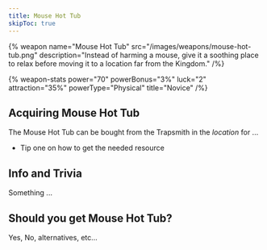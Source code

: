 ```yaml
---
title: Mouse Hot Tub
skipToc: true
---
```


{% weapon
 name="Mouse Hot Tub"
 src="/images/weapons/mouse-hot-tub.png"
 description="Instead of harming a mouse, give it a soothing place to relax before moving it to a location far from the Kingdom."
/%}

{% weapon-stats
 power="70"
 powerBonus="3%"
 luck="2"
 attraction="35%"
 powerType="Physical"
 title="Novice"
/%}

## Acquiring Mouse Hot Tub

The Mouse Hot Tub can be bought from the Trapsmith in the *location* for ...

- Tip one on how to get the needed resource

## Info and Trivia

Something ...

## Should you get Mouse Hot Tub?

Yes, No, alternatives, etc...
